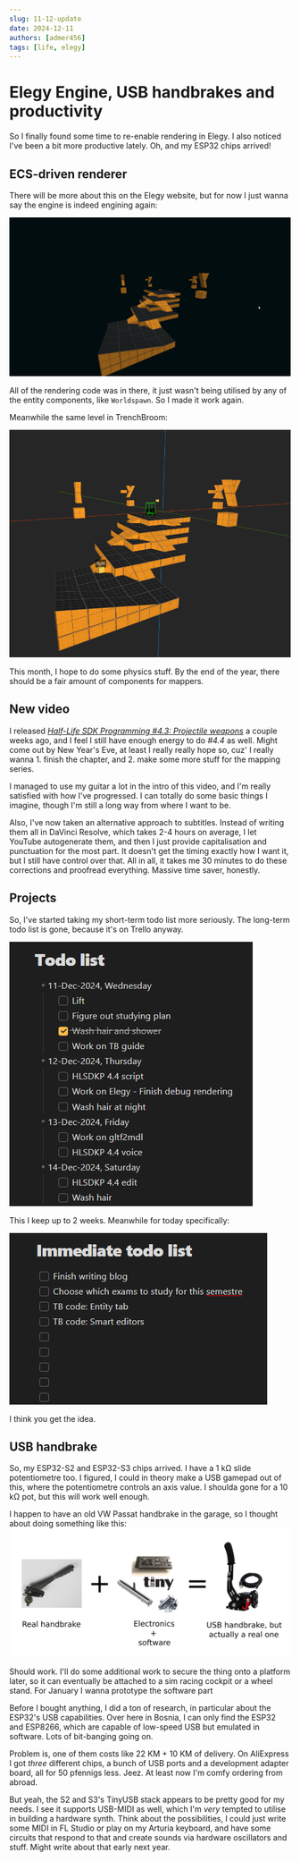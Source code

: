 ```yaml
---
slug: 11-12-update
date: 2024-12-11
authors: [admer456]
tags: [life, elegy]
---
```


# Elegy Engine, USB handbrakes and productivity

So I finally found some time to re-enable rendering in Elegy. I also noticed I've been a bit more productive lately. Oh, and my ESP32 chips arrived!

<!-- truncate -->

## ECS-driven renderer

There will be more about this on the Elegy website, but for now I just wanna say the engine is indeed engining again:

![](../../img/2024_q4_elegy_render.png)

All of the rendering code was in there, it just wasn't being utilised by any of the entity components, like `Worldspawn`. So I made it work again.

Meanwhile the same level in TrenchBroom:

![](../../img/2024_q4_elegy_tb.png)

This month, I hope to do some physics stuff. By the end of the year, there should be a fair amount of components for mappers.

## New video

I released [*Half-Life SDK Programming #4.3: Projectile weapons*](https://www.youtube.com/watch?v=58qpfw-sUtw) a couple weeks ago, and I feel I still have enough energy to do *#4.4* as well. Might come out by New Year's Eve, at least I really really hope so, cuz' I really wanna 1. finish the chapter, and 2. make some more stuff for the mapping series.

I managed to use my guitar a lot in the intro of this video, and I'm really satisfied with how I've progressed. I can totally do some basic things I imagine, though I'm still a long way from where I want to be.

Also, I've now taken an alternative approach to subtitles. Instead of writing them all in DaVinci Resolve, which takes 2-4 hours on average, I let YouTube autogenerate them, and then I just provide capitalisation and punctuation for the most part. It doesn't get the timing exactly how I want it, but I still have control over that. All in all, it takes me 30 minutes to do these corrections and proofread everything. Massive time saver, honestly.

## Projects

So, I've started taking my short-term todo list more seriously. The long-term todo list is gone, because it's on Trello anyway.

![](../../img/2024_q4_plan1.png)

This I keep up to 2 weeks. Meanwhile for today specifically:

![](../../img/2024_q4_plan2.png)

I think you get the idea.

## USB handbrake

So, my ESP32-S2 and ESP32-S3 chips arrived. I have a 1 kΩ slide potentiometre too. I figured, I could in theory make a USB gamepad out of this, where the potentiometre controls an axis value. I shoulda gone for a 10 kΩ pot, but this will work well enough.

I happen to have an old VW Passat handbrake in the garage, so I thought about doing something like this:
![](../../img/usb_handbrake.png)

Should work. I'll do some additional work to secure the thing onto a platform later, so it can eventually be attached to a sim racing cockpit or a wheel stand. For January I wanna prototype the software part 

Before I bought anything, I did a ton of research, in particular about the ESP32's USB capabilities. Over here in Bosnia, I can only find the ESP32 and ESP8266, which are capable of low-speed USB but emulated in software. Lots of bit-banging going on.

Problem is, one of them costs like 22 KM + 10 KM of delivery. On AliExpress I got *three* different chips, a bunch of USB ports and a development adapter board, all for 50 pfennigs less. Jeez. At least now I'm comfy ordering from abroad.

But yeah, the S2 and S3's TinyUSB stack appears to be pretty good for my needs. I see it supports USB-MIDI as well, which I'm *very* tempted to utilise in building a hardware synth. Think about the possibilities, I could just write some MIDI in FL Studio or play on my Arturia keyboard, and have some circuits that respond to that and create sounds via hardware oscillators and stuff. Might write about that early next year.
